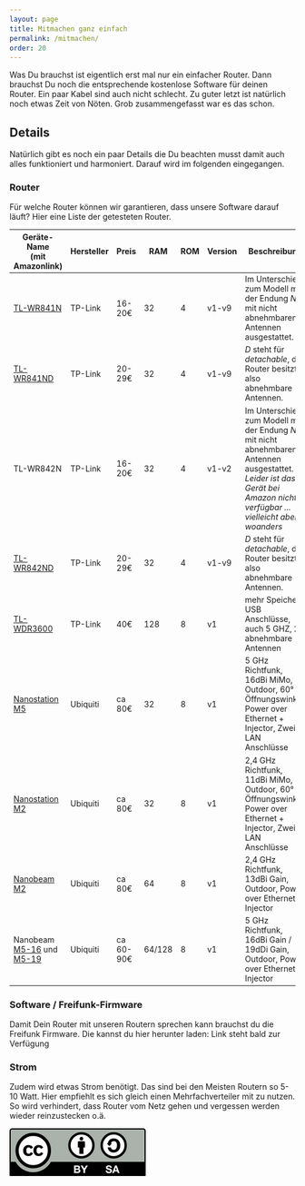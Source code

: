 ```yaml
---
layout: page
title: Mitmachen ganz einfach
permalink: /mitmachen/
order: 20
---
```


Was Du brauchst ist eigentlich erst mal nur ein einfacher Router.
Dann brauchst Du noch die entsprechende kostenlose Software für deinen Router.
Ein paar Kabel sind auch nicht schlecht.
Zu guter letzt ist natürlich noch etwas Zeit von Nöten.
Grob zusammengefasst war es das schon.

## Details
Natürlich gibt es noch ein paar Details die Du beachten musst damit auch alles funktioniert und harmoniert.
Darauf wird im folgenden eingegangen.

### Router
Für welche Router können wir garantieren, dass  unsere Software darauf läuft?
Hier eine Liste der getesteten Router.

<table class="table">
<thead>
  <tr>
    <th> Geräte-Name <br>
         (mit Amazonlink)
    </th>
    <th> Hersteller</th>
    <th> Preis </th>
    <th> RAM    </th>
    <th> ROM    </th>
    <th> Version    </th>
    <th> Beschreibung </th>
  </tr>
  </thead>
  </tbody>
  <tr>
    <td> <a href="http://www.amazon.de/dp/B001FWYGJS">TL-WR841N</a> </td>
    <td> TP-Link</td>
    <td> 16-20&#8364; </td>
    <td> 32 </td>
    <td> 4 </td>
    <td> v1-v9 </td>
    <td> Im Unterschied zum Modell mit der Endung <i>ND</i> mit nicht abnehmbaren Antennen ausgestattet.</td>
  </tr>
  <tr>
    <td> <a href="http://www.amazon.de/dp/B0019EQ1RW">TL-WR841ND</a></td>
    <td> TP-Link</td>
    <td> 20-29&#8364;</td>
    <td> 32</td>
    <td> 4</td>
    <td> v1-v9</td>
    <td> <i>D</i> steht für <i>detachable</i>, der Router besitzt also abnehmbare Antennen.</td>
  </tr>
  <tr>
    <td> TL-WR842N</td>
    <td> TP-Link</td>
    <td> 16-20&#8364; </td>
    <td> 32 </td>
    <td> 4 </td>
    <td> v1-v2 </td>
    <td> Im Unterschied zum Modell mit der Endung <i>ND</i> mit nicht abnehmbaren Antennen ausgestattet.
         <i>Leider ist das Gerät bei Amazon nicht verfügbar ... vielleicht aber woanders</i>
    </td>
  </tr>
  <tr>
    <td> <a href="http://www.amazon.de/dp/B006E04T9I">TL-WR842ND</a></td>
    <td> TP-Link</td>
    <td> 20-29&#8364;</td>
    <td> 32</td>
    <td> 4</td>
    <td> v1-v9</td>
    <td> <i>D</i> steht für <i>detachable</i>, der Router besitzt also abnehmbare Antennen.</td>
  </tr>
  <tr>
    <td> <a href="http://www.amazon.de/dp/B008HV2KU2">TL-WDR3600</a> </td>
    <td> TP-Link </td>
    <td> 40&#8364; </td>
    <td> 128  </td>
    <td> 8    </td>
    <td> v1    </td>
    <td> mehr Speicher, USB Anschlüsse, auch 5 GHZ, 2 abnehmbare Antennen</td>
  </tr>
  <tr>
    <td> <a href="http://www.amazon.de/dp/B00I4QF9B2">Nanostation M5</a>  </td>
    <td> Ubiquiti </td>
    <td> ca 80&#8364; </td>
    <td> 32 </td>
    <td> 8</td>
    <td> v1 </td>
    <td> 5 GHz Richtfunk, 16dBi MiMo, Outdoor, 60° Öffnungswinkel, Power over Ethernet + Injector, Zwei LAN Anschlüsse </td>
  </tr>
  <tr>
    <td> <a href="http://www.amazon.de/dp/B0040J9WT2">Nanostation M2</a> </td>
    <td> Ubiquiti </td>
    <td> ca 80&#8364; </td>
    <td> 32 </td>
    <td> 8</td>
    <td> v1 </td>
    <td> 2,4 GHz Richtfunk, 11dBi MiMo, Outdoor, 60° Öffnungswinkel, Power over Ethernet + Injector, Zwei LAN Anschlüsse </td>
  </tr>
  <tr>
    <td> <a href="http://www.amazon.de/dp/B00JIU0AKS">Nanobeam M2</a>  </td>
    <td> Ubiquiti </td>
    <td> ca 80&#8364; </td>
    <td> 64 </td>
    <td> 8</td>
    <td> v1 </td>
    <td> 2,4 GHz Richtfunk, 13dBi Gain, Outdoor, Power over Ethernet + Injector </td>
  </tr>

  <tr>
    <td>
      Nanobeam
      <a href="http://www.amazon.de/dp/B00N9ZIEJC">M5-16</a>
      und
      <a href="http://www.amazon.de/dp/B00JFQV6GC">M5-19</a>
    </td>
    <td> Ubiquiti </td>
    <td> ca 60-90&#8364; </td>
    <td> 64/128 </td>
    <td> 8</td>
    <td> v1 </td>
    <td> 5 GHz Richtfunk, 16dBi Gain / 19dDi Gain, Outdoor, Power over Ethernet + Injector </td>
  </tr>
  </tbody>
</table>

### Software / Freifunk-Firmware

Damit Dein Router mit unseren Routern sprechen kann brauchst du die Freifunk Firmware. Die kannst du
hier herunter laden: Link steht bald zur Verfügung

### Strom

Zudem wird etwas Strom benötigt. Das sind bei den Meisten Routern so 5-10 Watt. Hier empfiehlt es sich
gleich einen Mehrfachverteiler mit zu nutzen. So wird verhindert, dass Router vom Netz gehen und
vergessen werden wieder reinzustecken o.ä.



<a title="CC BY-SA Freifunk Dresden" href="http://creativecommons.org/licenses/by-sa/3.0/">
<img src="/img/by-sa.svg">
</a>
